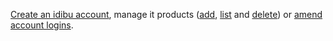 <a href="https://github.com/oneworldmarket/idibu-api/blob/master/webservices/service-management/new-account.md">Create an idibu account</a>, manage it products (<a href="https://github.com/oneworldmarket/idibu-api/blob/master/webservices/service-management/adding-services.md">add</a>, <a href="https://github.com/oneworldmarket/idibu-api/blob/master/webservices/service-management/listing-services.md">list</a> and <a href="https://github.com/oneworldmarket/idibu-api/blob/master/webservices/service-management/removing-services.md">delete</a>) or <a href="https://github.com/oneworldmarket/idibu-api/blob/master/webservices/service-management/amending-logins.md">amend account logins</a>.
